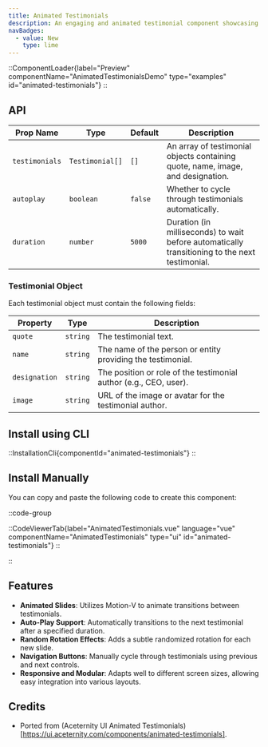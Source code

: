 ```yaml
---
title: Animated Testimonials
description: An engaging and animated testimonial component showcasing user feedback with transitions and auto-play functionality.
navBadges:
  - value: New
    type: lime
---
```


::ComponentLoader{label="Preview" componentName="AnimatedTestimonialsDemo" type="examples" id="animated-testimonials"}
::

## API

| Prop Name      | Type            | Default | Description                                                                                    |
| -------------- | --------------- | ------- | ---------------------------------------------------------------------------------------------- |
| `testimonials` | `Testimonial[]` | `[]`    | An array of testimonial objects containing quote, name, image, and designation.                |
| `autoplay`     | `boolean`       | `false` | Whether to cycle through testimonials automatically.                                           |
| `duration`     | `number`        | `5000`  | Duration (in milliseconds) to wait before automatically transitioning to the next testimonial. |

### Testimonial Object

Each testimonial object must contain the following fields:

| Property      | Type     | Description                                                       |
| ------------- | -------- | ----------------------------------------------------------------- |
| `quote`       | `string` | The testimonial text.                                             |
| `name`        | `string` | The name of the person or entity providing the testimonial.       |
| `designation` | `string` | The position or role of the testimonial author (e.g., CEO, user). |
| `image`       | `string` | URL of the image or avatar for the testimonial author.            |

## Install using CLI

::InstallationCli{componentId="animated-testimonials"}
::

## Install Manually

You can copy and paste the following code to create this component:

::code-group

::CodeViewerTab{label="AnimatedTestimonials.vue" language="vue" componentName="AnimatedTestimonials" type="ui" id="animated-testimonials"}
::

::

## Features

- **Animated Slides**: Utilizes Motion-V to animate transitions between testimonials.
- **Auto-Play Support**: Automatically transitions to the next testimonial after a specified duration.
- **Random Rotation Effects**: Adds a subtle randomized rotation for each new slide.
- **Navigation Buttons**: Manually cycle through testimonials using previous and next controls.
- **Responsive and Modular**: Adapts well to different screen sizes, allowing easy integration into various layouts.

## Credits

- Ported from (Aceternity UI Animated Testimonials)[https://ui.aceternity.com/components/animated-testimonials].
